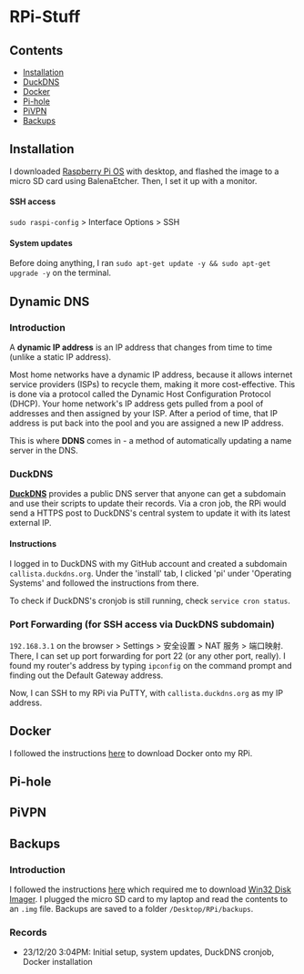 # RPi-Stuff

## Contents

- [Installation](#installation)
- [DuckDNS](#dynamic-dns)
- [Docker](#docker)
- [Pi-hole](#pi-hole)
- [PiVPN](#pivpn)
- [Backups](#backups)

## Installation

I downloaded [Raspberry Pi OS](https://www.raspberrypi.org/software/operating-systems/) with desktop, and flashed the image to a micro SD card using BalenaEtcher. Then, I set it up with a monitor.

#### SSH access

`sudo raspi-config` > Interface Options > SSH

#### System updates

Before doing anything, I ran `sudo apt-get update -y && sudo apt-get upgrade -y` on the terminal.

## Dynamic DNS

### Introduction

A **dynamic IP address** is an IP address that changes from time to time (unlike a static IP address). 

Most home networks have a dynamic IP address, because it allows internet service providers (ISPs) to recycle them, making it more cost-effective. This is done via a protocol called the Dynamic Host Configuration Protocol (DHCP). Your home network's IP address gets pulled from a pool of addresses and then assigned by your ISP. After a period of time, that IP address is put back into the pool and you are assigned a new IP address.

This is where **DDNS** comes in - a method of automatically updating a name server in the DNS. 

### DuckDNS

**[DuckDNS](https://www.duckdns.org/)** provides a public DNS server that anyone can get a subdomain and use their scripts to update their records. Via a cron job, the RPi would send a HTTPS post to DuckDNS's central system to update it with its latest external IP.

#### Instructions

I logged in to DuckDNS with my GitHub account and created a subdomain `callista.duckdns.org`. Under the 'install' tab, I clicked 'pi' under 'Operating Systems' and followed the instructions from there.

To check if DuckDNS's cronjob is still running, check `service cron status`.

### Port Forwarding (for SSH access via DuckDNS subdomain)

`192.168.3.1` on the browser > Settings > 安全设置 > NAT 服务 > 端口映射. There, I can set up port forwarding for port 22 (or any other port, really). I found my router's address by typing `ipconfig` on the command prompt and finding out the Default Gateway address.

Now, I can SSH to my RPi via PuTTY, with `callista.duckdns.org` as my IP address.

## Docker

I followed the instructions [here](https://phoenixnap.com/kb/docker-on-raspberry-pi) to download Docker onto my RPi.

## Pi-hole

## PiVPN

## Backups

### Introduction

I followed the instructions [here](https://magpi.raspberrypi.org/articles/back-up-raspberry-pi) which required me to download [Win32 Disk Imager](https://sourceforge.net/projects/win32diskimager/). I plugged the micro SD card to my laptop and read the contents to an `.img` file. Backups are saved to a folder `/Desktop/RPi/backups`.

### Records

- 23/12/20 3:04PM: Initial setup, system updates, DuckDNS cronjob, Docker installation
